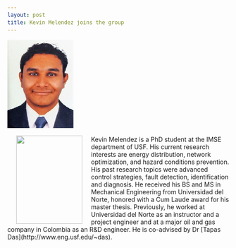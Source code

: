 ```yaml
---
layout: post
title: Kevin Melendez joins the group
---
```


![](/people/images/melendez.jpg)

<img src="images/melendez.jpg" width="150" height="200" align="left" hspace="20" />
Kevin Melendez is a PhD student at the IMSE department of USF. His current research interests are energy distribution, network optimization, and hazard conditions prevention. His past research topics were advanced control strategies, fault detection, identification and diagnosis. He received his BS and MS in Mechanical Engineering from Universidad del Norte, honored with a Cum Laude award for his master thesis. Previously, he worked at Universidad del Norte as an instructor and a project engineer and at a major oil and gas company in Colombia as an R&D engineer. He is co-advised by Dr [Tapas Das](http://www.eng.usf.edu/~das).

